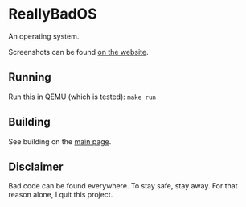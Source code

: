 # ReallyBadOS
An operating system.

Screenshots can be found [on the website](https://daniyalw.github.io/ReallyBadOS/#screenshots).

## Running
Run this in QEMU (which is tested): `make run`

## Building
See building on the [main page](https://daniyalw.github.io/ReallyBadOS#building).

## Disclaimer
Bad code can be found everywhere. To stay safe, stay away.
For that reason alone, I quit this project.

